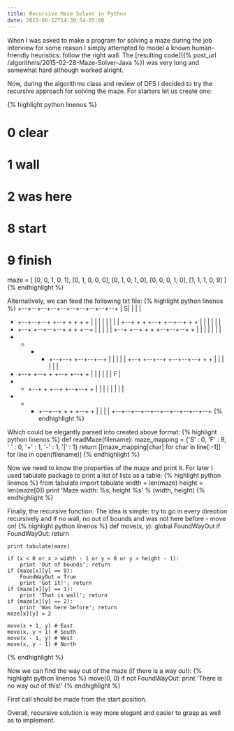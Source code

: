 ```yaml
---
title: Recursive Maze Solver in Python
date: 2015-06-12T14:39:54-05:00
---
```

When I was asked to make a program for solving a maze during the job interview for some reason I simply attempted to model a known human-friendly heuristics: follow the right wall. The [resulting code]({% post_url /algorithms/2015-02-28-Maze-Solver-Java %}) was very long and somewhat hard although worked alright. 

Now, during the algorithms class and review of DFS I decided to try the recursive approach for solving the maze.
For starters let us create one: 

{% highlight python linenos %}
# 0 clear
# 1 wall
# 2 was here
# 8 start
# 9 finish
maze = [
        [0, 0, 1, 0, 1],
        [0, 1, 0, 0, 0],
        [0, 1, 0, 1, 0],
        [0, 0, 0, 1, 0],
        [1, 1, 1, 0, 9]
]
{% endhighlight %}

Alternatively, we can feed the following txt file:
{% highlight python linenos %}
+--+--+--+--+--+--+--+--+--+--+
|             S|     |     |  |
+  +--+--+--+  +--+  +  +  +  +
|     |  |     |     |  |  |  |
+--+  +  +  +--+  +--+--+  +  +
|     |  |        |     |     |
+  +--+  +--+--+--+  +  +  +--+
|     |        |     |        |
+--+  +--+  +  +  +--+--+--+  +
|  |  |  |  |     |           |
+  +  +  +  +--+--+  +--+--+--+
|           |     |        |  |
+--+  +--+--+  +--+--+--+  +  +
|     |        |     |     |  |
+  +--+  +--+  +  +--+  +--+  +
|  |     |  |  |     |      F |
+  +  +--+  +  +--+  +--+--+  +
|  |  |     |     |  |     |  |
+  +  +  +--+--+  +  +  +--+  +
|     |              |        |
+--+--+--+--+--+--+--+--+--+--+
{% endhighlight %}

Which could be elegantly parsed into created above format:
{% highlight python linenos %}
def readMaze(filename):
    maze_mapping = {'S' : 0, 'F' : 9, ' ' : 0, '+' : 1, '-' : 1, '|' : 1}
    return [[maze_mapping[char] for char in line[:-1]] for line in open(filename)]
{% endhighlight %}

Now we need to know the properties of the maze and print it. For later I used tabulate package to print a list of lists as a table:
{% highlight python linenos %}
from tabulate import tabulate
width = len(maze)
height = len(maze[0])
print 'Maze width: %s, height %s' % (width, height)
{% endhighlight %}

Finally, the recursive function. The idea is simple: try to go in every direction recursively and if no wall, no out of bounds and was not here before - move on!
{% highlight python linenos %}
def move(x, y):
    global FoundWayOut
    if FoundWayOut:
        return

    print tabulate(maze)

    if (x < 0 or x > width - 1 or y < 0 or y > height - 1):
        print 'Out of bounds'; return
    if (maze[x][y] == 9):
        FoundWayOut = True
        print 'Got it!'; return
    if (maze[x][y] == 1):
        print 'That is wall'; return
    if (maze[x][y] == 2):
        print 'Was here before'; return
    maze[x][y] = 2

    move(x + 1, y) # East
    move(x, y + 1) # South
    move(x - 1, y) # West
    move(x, y - 1) # North
{% endhighlight %}

Now we can find the way out of the maze (if there is a way out):
{% highlight python linenos %}
move(0, 0)
if not FoundWayOut:
    print 'There is no way out of this!'
{% endhighlight %}

First call should be made from the start position.

Overall, recursive solution is way more elegant and easier to grasp as well as to implement. 
